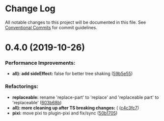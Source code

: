 # Change Log

All notable changes to this project will be documented in this file.
See [Conventional Commits](https://conventionalcommits.org) for commit guidelines.

<a name="0.4.0"></a>
# 0.4.0 (2019-10-26)

### Performance Improvements:

* **all): add sideEffect:** false for better tree shaking ([59b5e55](https://github.com/aurelia/aurelia/commit/59b5e55))


### Refactorings:

* **replaceable:** rename 'replace-part' to 'replace' and 'replaceable part' to 'replaceable' ([603b68b](https://github.com/aurelia/aurelia/commit/603b68b))
* **all): more cleaning up after TS breaking changes:** ( ([c4c3fc7](https://github.com/aurelia/aurelia/commit/c4c3fc7))
* **pixi:** move pixi to plugin-pixi and fix/sync ([50b1705](https://github.com/aurelia/aurelia/commit/50b1705))

